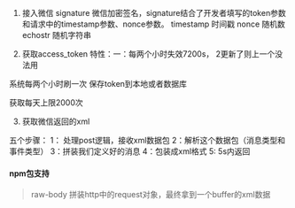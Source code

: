 1. 接入微信
signature   微信加密签名，signature结合了开发者填写的token参数和请求中的timestamp参数、nonce参数。
timestamp	时间戳
nonce	    随机数
echostr	    随机字符串

2. 获取access_token
特性：一：每两个小时失效7200s， 2更新了则上一个没法用

系统每两个小时刷一次
保存token到本地或者数据库

获取每天上限2000次


3. 获取微信返回的xml

五个步骤： 
1： 处理post逻辑，接收xml数据包
2：解析这个数据包（消息类型和事件类型）
3：拼装我们定义好的消息
4：包装成xml格式
5: 5s内返回





#### npm包支持

> raw-body 拼装http中的request对象，最终拿到一个buffer的xml数据